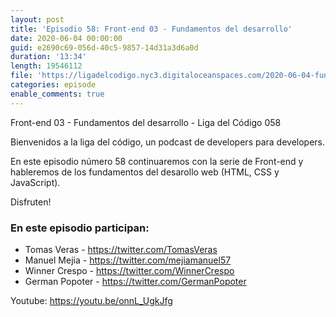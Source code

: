 ```yaml
---
layout: post
title: 'Episodio 58: Front-end 03 - Fundamentos del desarrollo'
date: 2020-06-04 00:00:00
guid: e2690c69-056d-40c5-9857-14d31a3d6a0d
duration: '13:34'
length: 19546112
file: 'https://ligadelcodigo.nyc3.digitaloceanspaces.com/2020-06-04-fundamentos-del-desarrollo-web.mp3'
categories: episode
enable_comments: true
---
```


Front-end 03 - Fundamentos del desarrollo - Liga del Código 058

Bienvenidos a la liga del código, un podcast de developers para developers. 

En este episodio número 58 continuaremos con la serie de Front-end y hableremos de los fundamentos del desarollo web (HTML, CSS y JavaScript).

Disfruten!

### En este episodio participan:
- Tomas Veras - https://twitter.com/TomasVeras
- Manuel Mejia - https://twitter.com/mejiamanuel57
- Winner Crespo - https://twitter.com/WinnerCrespo
- German Popoter - https://twitter.com/GermanPopoter

Youtube: https://youtu.be/onnL_UgkJfg
